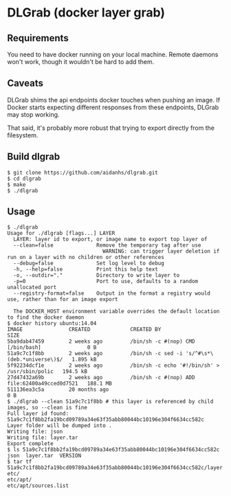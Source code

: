 # DLGrab (docker layer grab)

## Requirements

You need to have docker running on your local machine. Remote daemons won't
work, though it wouldn't be hard to add them.

## Caveats

DLGrab shims the api endpoints docker touches when pushing an image. If
Docker starts expecting different responses from these endpoints, DLGrab may
stop working.

That said, it's probably more robust that trying to export directly from the
filesystem.

## Build dlgrab

    $ git clone https://github.com/aidanhs/dlgrab.git
    $ cd dlgrab
    $ make
    $ ./dlgrab

## Usage

    $ ./dlgrab
    Usage for ./dlgrab [flags...] LAYER
      LAYER: layer id to export, or image name to export top layer of
      --clean=false              Remove the temporary tag after use
                                   WARNING: can trigger layer deletion if run on a layer with no children or other references
      --debug=false              Set log level to debug
      -h, --help=false           Print this help text
      -o, --outdir="."           Directory to write layer to
      -p=0                       Port to use, defaults to a random unallocated port
      --registry-format=false    Output in the format a registry would use, rather than for an image export
    
      The DOCKER_HOST environment variable overrides the default location to find the docker daemon
    $ docker history ubuntu:14.04
    IMAGE               CREATED             CREATED BY                                      SIZE
    5ba9dab47459        2 weeks ago         /bin/sh -c #(nop) CMD [/bin/bash]               0 B
    51a9c7c1f8bb        2 weeks ago         /bin/sh -c sed -i 's/^#\s*\(deb.*universe\)$/   1.895 kB
    5f92234dcf1e        2 weeks ago         /bin/sh -c echo '#!/bin/sh' > /usr/sbin/polic   194.5 kB
    27d47432a69b        2 weeks ago         /bin/sh -c #(nop) ADD file:62400a49cced0d7521   188.1 MB
    511136ea3c5a        20 months ago                                                       0 B
    $ ./dlgrab --clean 51a9c7c1f8bb # this layer is referenced by child images, so --clean is fine
    Full layer id found: 51a9c7c1f8bb2fa19bcd09789a34e63f35abb80044bc10196e304f6634cc582c
    Layer folder will be dumped into .
    Writing file: json
    Writing file: layer.tar
    Export complete
    $ ls 51a9c7c1f8bb2fa19bcd09789a34e63f35abb80044bc10196e304f6634cc582c
    json  layer.tar  VERSION
    $ tar tf 51a9c7c1f8bb2fa19bcd09789a34e63f35abb80044bc10196e304f6634cc582c/layer.tar 
    etc/
    etc/apt/
    etc/apt/sources.list
